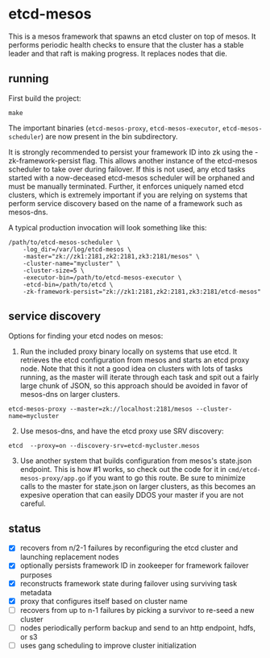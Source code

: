 # etcd-mesos
This is a mesos framework that spawns an etcd cluster on top of mesos.  It performs periodic health checks to ensure that the cluster has a stable leader and that raft is making progress.  It replaces nodes that die.

## running
First build the project:
```
make
```

The important binaries (`etcd-mesos-proxy`, `etcd-mesos-executor`, `etcd-mesos-scheduler`) are now present in the bin subdirectory.

It is strongly recommended to persist your framework ID into zk using the -zk-framework-persist flag.  This allows another instance of the etcd-mesos scheduler to take over during failover.  If this is not used, any etcd tasks started with a now-deceased etcd-mesos scheduler will be orphaned and must be manually terminated.  Further, it enforces uniquely named etcd clusters, which is extremely important if you are relying on systems that perform service discovery based on the name of a framework such as mesos-dns.

A typical production invocation will look something like this:
```
/path/to/etcd-mesos-scheduler \
    -log_dir=/var/log/etcd-mesos \
    -master="zk://zk1:2181,zk2:2181,zk3:2181/mesos" \
    -cluster-name="mycluster" \
    -cluster-size=5 \
    -executor-bin=/path/to/etcd-mesos-executor \
    -etcd-bin=/path/to/etcd \
    -zk-framework-persist="zk://zk1:2181,zk2:2181,zk3:2181/etcd-mesos"
```

## service discovery
Options for finding your etcd nodes on mesos:
1. Run the included proxy binary locally on systems that use etcd.  It retrieves the etcd configuration from mesos and starts an etcd proxy node.  Note that this it not a good idea on clusters with lots of tasks running, as the master will iterate through each task and spit out a fairly large chunk of JSON, so this approach should be avoided in favor of mesos-dns on larger clusters.
```
etcd-mesos-proxy --master=zk://localhost:2181/mesos --cluster-name=mycluster
```
2. Use mesos-dns, and have the etcd proxy use SRV discovery:
```
etcd  --proxy=on --discovery-srv=etcd-mycluster.mesos
```
3. Use another system that builds configuration from mesos's state.json endpoint.  This is how #1 works, so check out the code for it in `cmd/etcd-mesos-proxy/app.go` if you want to go this route.  Be sure to minimize calls to the master for state.json on larger clusters, as this becomes an expesive operation that can easily DDOS your master if you are not careful.

## status

- [x] recovers from n/2-1 failures by reconfiguring the etcd cluster and launching replacement nodes
- [x] optionally persists framework ID in zookeeper for framework failover purposes
- [x] reconstructs framework state during failover using surviving task metadata
- [x] proxy that configures itself based on cluster name
- [ ] recovers from up to n-1 failures by picking a survivor to re-seed a new cluster
- [ ] nodes periodically perform backup and send to an http endpoint, hdfs, or s3
- [ ] uses gang scheduling to improve cluster initialization
